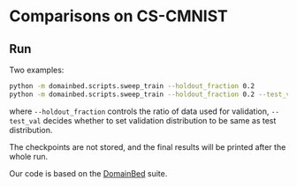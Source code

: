 # Comparisons on CS-CMNIST

## Run
Two examples:

```bash
python -m domainbed.scripts.sweep_train --holdout_fraction 0.2
python -m domainbed.scripts.sweep_train --holdout_fraction 0.2 --test_val
```
where `--holdout_fraction` controls the ratio of data used for validation, 
`--test_val` decides whether to set validation distribution to be same as test distribution.

The checkpoints are not stored, 
and the final results will be printed after the whole run. 

Our code is based on the [DomainBed](https://github.com/facebookresearch/DomainBed) suite.    